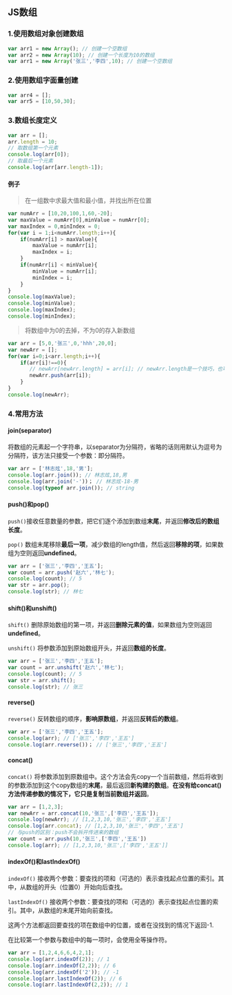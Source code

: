 ## JS数组

### 1.使用数组对象创建数组

```js
var arr1 = new Array(); // 创建一个空数组
var arr2 = new Array(10); // 创建一个长度为10的数组
var arr1 = new Array('张三','李四',10); // 创建一个空数组
```

### 2.使用数组字面量创建

```js
var arr4 = [];
var arr5 = [10,50,30];
```

### 3.数组长度定义

```js
var arr = [];
arr.length = 10;
// 取数组第一个元素
console.log(arr[0]); 
// 取最后一个元素
console.log(arr[arr.length-1]);
```

#### 例子

> 在一组数中求最大值和最小值，并找出所在位置

```js
var numArr = [10,20,100,1,60,-20];
var maxValue = numArr[0],minValue = numArr[0];
var maxIndex = 0,minIndex = 0;
for(var i = 1;i<numArr.length;i++){
    if(numArr[i] > maxValue){
        maxValue = numArr[i];
        maxIndex = i;
    }
    if(numArr[i] < minValue){
        minValue = numArr[i];
        minIndex = i;
    }
}
console.log(maxValue);
console.log(minValue);
console.log(maxIndex);
console.log(minIndex);
```

> 将数组中为0的去掉，不为0的存入新数组

```js
var arr = [5,0,'张三',0,'hhh',20,0];
var newArr = [];
for(var i=0;i<arr.length;i++){
    if(arr[i]!==0){
       // newArr[newArr.length] = arr[i]; // newArr.length是一个技巧，也可以使用push实现
       newArr.push(arr[i]);
    }
}
console.log(newArr);
```

### 4.常用方法

#### join(separator)

将数组的元素起一个字符串，以separator为分隔符，省略的话则用默认为逗号为分隔符，该方法只接受一个参数：即分隔符。

```js
var arr = ['林志炫',18,'男'];
console.log(arr.join()); // 林志炫,18,男
console.log(arr.join('-'))； // 林志炫-18-男
console.log(typeof arr.join()); // string
```

#### push()和pop()

`push()`接收任意数量的参数，把它们逐个添加到数组**末尾**，并返回**修改后的数组长度**。

`pop()` 数组末尾移除**最后一项**，减少数组的length值，然后返回**移除的项**，如果数组为空则返回**undefined**。

```js
var arr = ['张三','李四','王五'];
var count = arr.push('赵六','林七');
console.log(count); // 5
var str = arr.pop();
console.log(str); // 林七
```

#### shift()和unshift()

`shift()` 删除原始数组的第一项，并返回**删除元素的值**，如果数组为空则返回**undefined**。

`unshift()` 将参数添加到原始数组开头，并返回**数组的长度**。

```js
var arr = ['张三','李四','王五'];
var count = arr.unshift('赵六','林七');
console.log(count); // 5
var str = arr.shift();
console.log(str); // 张三
```

#### reverse()

`reverse()` 反转数组的顺序，**影响原数组**，并返回**反转后的数组**。

```js
var arr = ['张三','李四','王五'];
console.log(arr); // ['张三','李四','王五']
console.log(arr.reverse())； // ['张三','李四','王五']
```

#### concat()

`concat()` 将参数添加到原数组中。这个方法会先copy一个当前数组，然后将收到的参数添加到这个copy数组的**末尾**，最后返回**新构建的数组**。**在没有给concat()方法传递参数的情况下，它只是复制当前数组并返回**。

```js
var arr = [1,2,3];
var newArr = arr.concat(10,'张三',['李四','王五']);
console.log(newArr); // [1,2,3,10,'张三','李四','王五']
console.log(arr.concat); // [1,2,3,10,'张三','李四','王五']
// 与push的区别：push不会拆开传进来的数组
var count = arr.push(10,'张三',['李四','王五'])
console.log(arr); // [1,2,3,10,'张三',['李四','王五']]
```

#### indexOf()和lastIndexOf()

`indexOf()` 接收两个参数：要查找的项和（可选的）表示查找起点位置的索引。其中，从数组的开头（位置0）开始向后查找。

`lastIndexOf()` 接收两个参数：要查找的项和（可选的）表示查找起点位置的索引。其中，从数组的末尾开始向前查找。

这两个方法都返回要查找的项在数组中的位置，或者在没找到的情况下返回-1.

在比较第一个参数与数组中的每一项时，会使用全等操作符。

```js
var arr = [1,2,4,6,6,4,2,1];
console.log(arr.indexOf(2)); // 1
console.log(arr.indexOf(2,2)); // 6
console.log(arr.indexOf('2')); // -1
console.log(arr.lastIndexOf(2)); // 6
console.log(arr.lastIndexOf(2,2)); // 1
```

